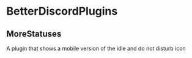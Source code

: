 # BetterDiscordPlugins
## MoreStatuses
A plugin that shows a mobile version of the idle and do not disturb icon

